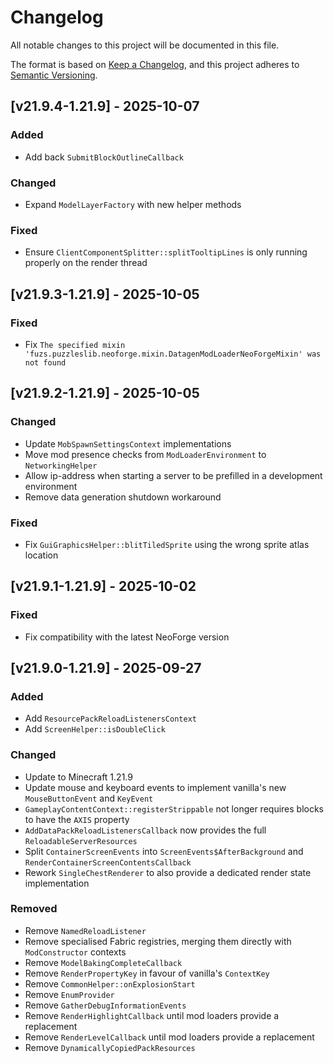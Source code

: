 # Changelog

All notable changes to this project will be documented in this file.

The format is based on [Keep a Changelog](https://keepachangelog.com/en/1.1.0/),
and this project adheres to [Semantic Versioning](https://semver.org/spec/v2.0.0.html).

## [v21.9.4-1.21.9] - 2025-10-07

### Added

- Add back `SubmitBlockOutlineCallback`

### Changed

- Expand `ModelLayerFactory` with new helper methods

### Fixed

- Ensure `ClientComponentSplitter::splitTooltipLines` is only running properly on the render thread

## [v21.9.3-1.21.9] - 2025-10-05

### Fixed

- Fix `The specified mixin 'fuzs.puzzleslib.neoforge.mixin.DatagenModLoaderNeoForgeMixin' was not found`

## [v21.9.2-1.21.9] - 2025-10-05

### Changed

- Update `MobSpawnSettingsContext` implementations
- Move mod presence checks from `ModLoaderEnvironment` to `NetworkingHelper`
- Allow ip-address when starting a server to be prefilled in a development environment
- Remove data generation shutdown workaround

### Fixed

- Fix `GuiGraphicsHelper::blitTiledSprite` using the wrong sprite atlas location

## [v21.9.1-1.21.9] - 2025-10-02

### Fixed

- Fix compatibility with the latest NeoForge version

## [v21.9.0-1.21.9] - 2025-09-27

### Added

- Add `ResourcePackReloadListenersContext`
- Add `ScreenHelper::isDoubleClick`

### Changed

- Update to Minecraft 1.21.9
- Update mouse and keyboard events to implement vanilla's new `MouseButtonEvent` and `KeyEvent`
- `GameplayContentContext::registerStrippable` not longer requires blocks to have the `AXIS` property
- `AddDataPackReloadListenersCallback` now provides the full `ReloadableServerResources`
- Split `ContainerScreenEvents` into `ScreenEvents$AfterBackground` and `RenderContainerScreenContentsCallback`
- Rework `SingleChestRenderer` to also provide a dedicated render state implementation

### Removed

- Remove `NamedReloadListener`
- Remove specialised Fabric registries, merging them directly with `ModConstructor` contexts
- Remove `ModelBakingCompleteCallback`
- Remove `RenderPropertyKey` in favour of vanilla's `ContextKey`
- Remove `CommonHelper::onExplosionStart`
- Remove `EnumProvider`
- Remove `GatherDebugInformationEvents`
- Remove `RenderHighlightCallback` until mod loaders provide a replacement
- Remove `RenderLevelCallback` until mod loaders provide a replacement
- Remove `DynamicallyCopiedPackResources`
